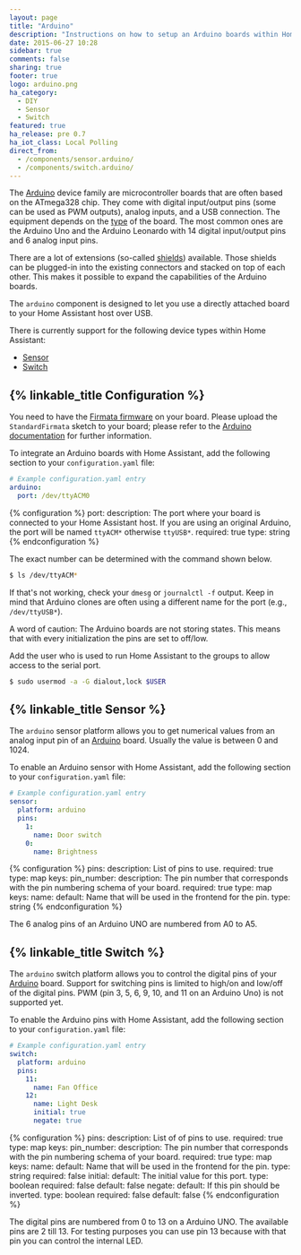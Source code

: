 ```yaml
---
layout: page
title: "Arduino"
description: "Instructions on how to setup an Arduino boards within Home Assistant."
date: 2015-06-27 10:28
sidebar: true
comments: false
sharing: true
footer: true
logo: arduino.png
ha_category:
  - DIY
  - Sensor
  - Switch
featured: true
ha_release: pre 0.7
ha_iot_class: Local Polling
direct_from:
  - /components/sensor.arduino/
  - /components/switch.arduino/
---
```


The [Arduino](https://www.arduino.cc/) device family are microcontroller boards that are often based on the ATmega328 chip. They come with digital input/output pins (some can be used as PWM outputs), analog inputs, and a USB connection.
The equipment depends on the [type](https://www.arduino.cc/en/Main/Products) of the board. The most common ones are the Arduino Uno and the Arduino Leonardo with 14 digital input/output pins and 6 analog input pins.

There are a lot of extensions (so-called [shields](https://www.arduino.cc/en/Main/ArduinoShields)) available. Those shields can be plugged-in into the existing connectors and stacked on top of each other. This makes it possible to expand the capabilities of the Arduino boards.

The `arduino` component is designed to let you use a directly attached board to your Home Assistant host over USB.

There is currently support for the following device types within Home Assistant:

- [Sensor](#sensor)
- [Switch](#switch)

## {% linkable_title Configuration %}

You need to have the [Firmata firmware](https://github.com/firmata/) on your board. Please upload the `StandardFirmata` sketch to your board; please refer to the [Arduino documentation](https://www.arduino.cc/en/Main/Howto) for further information.

To integrate an Arduino boards with Home Assistant, add the following section to your `configuration.yaml` file:

```yaml
# Example configuration.yaml entry
arduino:
  port: /dev/ttyACM0
```

{% configuration %}
port:
  description: The port where your board is connected to your Home Assistant host. If you are using an original Arduino, the port will be named `ttyACM*` otherwise `ttyUSB*`.
  required: true
  type: string
{% endconfiguration %}

The exact number can be determined with the command shown below.

```bash
$ ls /dev/ttyACM*
```

If that's not working, check your `dmesg` or `journalctl -f` output. Keep in mind that Arduino clones are often using a different name for the port (e.g., `/dev/ttyUSB*`).

<p class='note warning'>
A word of caution: The Arduino boards are not storing states. This means that with every initialization the pins are set to off/low.
</p>

Add the user who is used to run Home Assistant to the groups to allow access to the serial port.

```bash
$ sudo usermod -a -G dialout,lock $USER
```

## {% linkable_title Sensor %}

The `arduino` sensor platform allows you to get numerical values from an analog input pin of an [Arduino](https://www.arduino.cc/) board. Usually the value is between 0 and 1024.

To enable an Arduino sensor with Home Assistant, add the following section to your `configuration.yaml` file:

```yaml
# Example configuration.yaml entry
sensor:
  platform: arduino
  pins:
    1:
      name: Door switch
    0:
      name: Brightness
```

{% configuration %}
pins:
  description: List of pins to use.
  required: true
  type: map
  keys:
    pin_number:
      description: The pin number that corresponds with the pin numbering schema of your board.
      required: true
      type: map
      keys:
        name:
          default: Name that will be used in the frontend for the pin.
          type: string
{% endconfiguration %}

The 6 analog pins of an Arduino UNO are numbered from A0 to A5.

## {% linkable_title Switch %}

The `arduino` switch platform allows you to control the digital pins of your [Arduino](https://www.arduino.cc/) board. Support for switching pins is limited to high/on and low/off of the digital pins. PWM (pin 3, 5, 6, 9, 10, and 11 on an Arduino Uno) is not supported yet.

To enable the Arduino pins with Home Assistant, add the following section to your `configuration.yaml` file:

```yaml
# Example configuration.yaml entry
switch:
  platform: arduino
  pins:
    11:
      name: Fan Office
    12:
      name: Light Desk
      initial: true
      negate: true
```

{% configuration %}
pins:
  description: List of of pins to use.
  required: true
  type: map
  keys:
    pin_number:
      description: The pin number that corresponds with the pin numbering schema of your board.
      required: true
      type: map
      keys:
        name:
          default: Name that will be used in the frontend for the pin.
          type: string
          required: false
        initial:
          default: The initial value for this port.
          type: boolean
          required: false
          default: false
        negate:
          default: If this pin should be inverted.
          type: boolean
          required: false
          default: false
{% endconfiguration %}

The digital pins are numbered from 0 to 13 on a Arduino UNO. The available pins are 2 till 13. For testing purposes you can use pin 13 because with that pin you can control the internal LED.